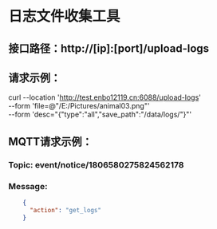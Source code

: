 # 日志文件收集工具

## 接口路径：http://[ip]:[port]/upload-logs
## 请求示例：
  curl --location 'http://test.enbo12119.cn:6088/upload-logs' \
        --form 'file=@"/E:/Pictures/animal03.png"' \
        --form 'desc="{\"type\":\"all\",\"save_path\":\"/data/logs/\"}"'


## MQTT请求示例：
### Topic: event/notice/1806580275824562178
### Message:

```json
    {
      "action": "get_logs"
    }
```


